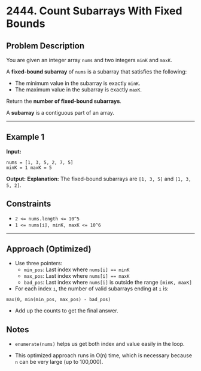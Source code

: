 # 2444. Count Subarrays With Fixed Bounds

## Problem Description

You are given an integer array `nums` and two integers `minK` and `maxK`.

A **fixed-bound subarray** of `nums` is a subarray that satisfies the following:
- The minimum value in the subarray is exactly `minK`.
- The maximum value in the subarray is exactly `maxK`.

Return the **number of fixed-bound subarrays**.

A **subarray** is a contiguous part of an array.

---

## Example 1

**Input:**
```
nums = [1, 3, 5, 2, 7, 5]
minK = 1 maxK = 5
```
**Output:**
**Explanation:**
The fixed-bound subarrays are `[1, 3, 5]` and `[1, 3, 5, 2]`.
## Constraints

- `2 <= nums.length <= 10^5`
- `1 <= nums[i], minK, maxK <= 10^6`

---

## Approach (Optimized)

- Use three pointers:
  - `min_pos`: Last index where `nums[i] == minK`
  - `max_pos`: Last index where `nums[i] == maxK`
  - `bad_pos`: Last index where `nums[i]` is outside the range `[minK, maxK]`
- For each index `i`, the number of valid subarrays ending at `i` is:
 ```
max(0, min(min_pos, max_pos) - bad_pos)
```
- Add up the counts to get the final answer.

## Notes
+ `enumerate(nums)` helps us get both index and value easily in the loop.

+ This optimized approach runs in O(n) time, which is necessary because `n` can be very large (up to 100,000).

  
